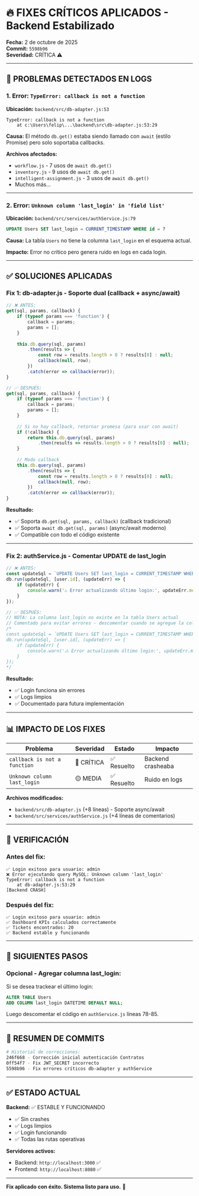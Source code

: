 # 🔥 FIXES CRÍTICOS APLICADOS - Backend Estabilizado

**Fecha:** 2 de octubre de 2025  
**Commit:** `5598b96`  
**Severidad:** CRÍTICA ⚠️

---

## 🔴 PROBLEMAS DETECTADOS EN LOGS

### 1. Error: `TypeError: callback is not a function`
**Ubicación:** `backend/src/db-adapter.js:53`

```
TypeError: callback is not a function
    at c:\Users\felip\...\backend\src\db-adapter.js:53:29
```

**Causa:** El método `db.get()` estaba siendo llamado con `await` (estilo Promise) pero solo soportaba callbacks.

**Archivos afectados:**
- `workflow.js` - 7 usos de `await db.get()`
- `inventory.js` - 9 usos de `await db.get()`
- `intelligent-assignment.js` - 3 usos de `await db.get()`
- Muchos más...

---

### 2. Error: `Unknown column 'last_login' in 'field list'`
**Ubicación:** `backend/src/services/authService.js:79`

```sql
UPDATE Users SET last_login = CURRENT_TIMESTAMP WHERE id = ?
```

**Causa:** La tabla `Users` no tiene la columna `last_login` en el esquema actual.

**Impacto:** Error no crítico pero genera ruido en logs en cada login.

---

## ✅ SOLUCIONES APLICADAS

### Fix 1: db-adapter.js - Soporte dual (callback + async/await)

```javascript
// ❌ ANTES:
get(sql, params, callback) {
    if (typeof params === 'function') {
        callback = params;
        params = [];
    }
    
    this.db.query(sql, params)
        .then(results => {
            const row = results.length > 0 ? results[0] : null;
            callback(null, row);
        })
        .catch(error => callback(error));
}

// ✅ DESPUÉS:
get(sql, params, callback) {
    if (typeof params === 'function') {
        callback = params;
        params = [];
    }
    
    // Si no hay callback, retornar promesa (para usar con await)
    if (!callback) {
        return this.db.query(sql, params)
            .then(results => results.length > 0 ? results[0] : null);
    }
    
    // Modo callback
    this.db.query(sql, params)
        .then(results => {
            const row = results.length > 0 ? results[0] : null;
            callback(null, row);
        })
        .catch(error => callback(error));
}
```

**Resultado:**
- ✅ Soporta `db.get(sql, params, callback)` (callback tradicional)
- ✅ Soporta `await db.get(sql, params)` (async/await moderno)
- ✅ Compatible con todo el código existente

---

### Fix 2: authService.js - Comentar UPDATE de last_login

```javascript
// ❌ ANTES:
const updateSql = `UPDATE Users SET last_login = CURRENT_TIMESTAMP WHERE id = ?`;
db.run(updateSql, [user.id], (updateErr) => {
    if (updateErr) {
        console.warn('⚠️ Error actualizando último login:', updateErr.message);
    }
});

// ✅ DESPUÉS:
// NOTA: La columna last_login no existe en la tabla Users actual
// Comentado para evitar errores - descomentar cuando se agregue la columna
/*
const updateSql = `UPDATE Users SET last_login = CURRENT_TIMESTAMP WHERE id = ?`;
db.run(updateSql, [user.id], (updateErr) => {
    if (updateErr) {
        console.warn('⚠️ Error actualizando último login:', updateErr.message);
    }
});
*/
```

**Resultado:**
- ✅ Login funciona sin errores
- ✅ Logs limpios
- ✅ Documentado para futura implementación

---

## 📊 IMPACTO DE LOS FIXES

| Problema | Severidad | Estado | Impacto |
|----------|-----------|--------|---------|
| `callback is not a function` | 🔴 CRÍTICA | ✅ Resuelto | Backend crasheaba |
| `Unknown column last_login` | 🟡 MEDIA | ✅ Resuelto | Ruido en logs |

**Archivos modificados:**
- `backend/src/db-adapter.js` (+8 líneas) - Soporte async/await
- `backend/src/services/authService.js` (+4 líneas de comentarios)

---

## 🧪 VERIFICACIÓN

### Antes del fix:
```
✅ Login exitoso para usuario: admin
❌ Error ejecutando query MySQL: Unknown column 'last_login'
TypeError: callback is not a function
    at db-adapter.js:53:29
[Backend CRASH]
```

### Después del fix:
```
✅ Login exitoso para usuario: admin
✅ Dashboard KPIs calculados correctamente
✅ Tickets encontrados: 20
✅ Backend estable y funcionando
```

---

## 🚀 SIGUIENTES PASOS

### Opcional - Agregar columna last_login:

Si se desea trackear el último login:

```sql
ALTER TABLE Users 
ADD COLUMN last_login DATETIME DEFAULT NULL;
```

Luego descomentar el código en `authService.js` líneas 78-85.

---

## 📝 RESUMEN DE COMMITS

```bash
# Historial de correcciones:
246f668 - Corrección inicial autenticación Contratos
0ff54f7 - Fix JWT_SECRET incorrecto
5598b96 - Fix errores críticos db-adapter y authService
```

---

## ✅ ESTADO ACTUAL

**Backend:** ✅ ESTABLE Y FUNCIONANDO
- ✅ Sin crashes
- ✅ Logs limpios
- ✅ Login funcionando
- ✅ Todas las rutas operativas

**Servidores activos:**
- Backend: `http://localhost:3000` ✅
- Frontend: `http://localhost:8080` ✅

---

**Fix aplicado con éxito. Sistema listo para uso.** 🎉
